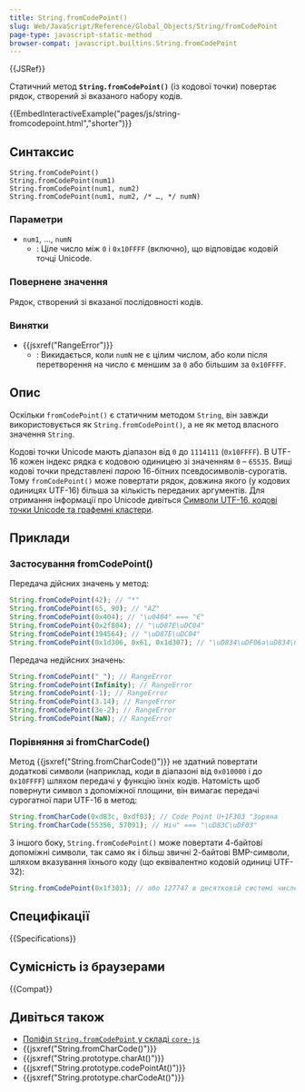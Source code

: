 ```yaml
---
title: String.fromCodePoint()
slug: Web/JavaScript/Reference/Global_Objects/String/fromCodePoint
page-type: javascript-static-method
browser-compat: javascript.builtins.String.fromCodePoint
---
```


{{JSRef}}

Статичний метод **`String.fromCodePoint()`** (із кодової точки) повертає рядок, створений зі вказаного набору кодів.

{{EmbedInteractiveExample("pages/js/string-fromcodepoint.html","shorter")}}

## Синтаксис

```js-nolint
String.fromCodePoint()
String.fromCodePoint(num1)
String.fromCodePoint(num1, num2)
String.fromCodePoint(num1, num2, /* …, */ numN)
```

### Параметри

- `num1`, …, `numN`
  - : Ціле число між `0` і `0x10FFFF` (включно), що відповідає кодовій точці Unicode.

### Повернене значення

Рядок, створений зі вказаної послідовності кодів.

### Винятки

- {{jsxref("RangeError")}}
  - : Викидається, коли `numN` не є цілим числом, або коли після перетворення на число є меншим за `0` або більшим за `0x10FFFF`.

## Опис

Оскільки `fromCodePoint()` є статичним методом `String`, він завжди використовується як `String.fromCodePoint()`, а не як метод власного значення `String`.

Кодові точки Unicode мають діапазон від `0` до `1114111` (`0x10FFFF`). В UTF-16 кожен індекс рядка є кодовою одиницею зі значенням `0` – `65535`. Вищі кодові точки представлені _парою_ 16-бітних псевдосимволів-сурогатів. Тому `fromCodePoint()` може повертати рядок, довжина якого (у кодових одиницях UTF-16) більша за кількість переданих аргументів. Для отримання інформації про Unicode дивіться [Символи UTF-16, кодові точки Unicode та графемні кластери](/uk/docs/Web/JavaScript/Reference/Global_Objects/String#symvoly-utf-16-kodovi-tochky-unicode-ta-hrafemni-klastery).

## Приклади

### Застосування fromCodePoint()

Передача дійсних значень у метод:

```js
String.fromCodePoint(42); // "*"
String.fromCodePoint(65, 90); // "AZ"
String.fromCodePoint(0x404); // "\u0404" === "Є"
String.fromCodePoint(0x2f804); // "\uD87E\uDC04"
String.fromCodePoint(194564); // "\uD87E\uDC04"
String.fromCodePoint(0x1d306, 0x61, 0x1d307); // "\uD834\uDF06a\uD834\uDF07"
```

Передача недійсних значень:

```js
String.fromCodePoint("_"); // RangeError
String.fromCodePoint(Infinity); // RangeError
String.fromCodePoint(-1); // RangeError
String.fromCodePoint(3.14); // RangeError
String.fromCodePoint(3e-2); // RangeError
String.fromCodePoint(NaN); // RangeError
```

### Порівняння зі fromCharCode()

Метод {{jsxref("String.fromCharCode()")}} не здатний повертати додаткові символи (наприклад, коди в діапазоні від `0x010000` і до `0x10FFFF`) шляхом передачі у функцію їхніх кодів.
Натомість щоб повернути символ з допоміжної площини, він вимагає передачі сурогатної пари UTF-16 в метод:

```js
String.fromCharCode(0xd83c, 0xdf03); // Code Point U+1F303 "Зоряна
String.fromCharCode(55356, 57091); // Ніч" === "\uD83C\uDF03"
```

З іншого боку, `String.fromCodePoint()` може повертати 4-байтові допоміжні символи, так само як і більш звичні 2-байтові BMP-символи, шляхом вказування їхнього коду (що еквівалентно кодовій одиниці UTF-32):

```js
String.fromCodePoint(0x1f303); // або 127747 в десятковій системі числення
```

## Специфікації

{{Specifications}}

## Сумісність із браузерами

{{Compat}}

## Дивіться також

- [Поліфіл `String.fromCodePoint` у складі `core-js`](https://github.com/zloirock/core-js#ecmascript-string-and-regexp)
- {{jsxref("String.fromCharCode()")}}
- {{jsxref("String.prototype.charAt()")}}
- {{jsxref("String.prototype.codePointAt()")}}
- {{jsxref("String.prototype.charCodeAt()")}}

